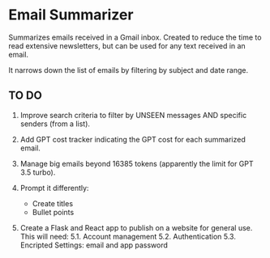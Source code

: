 # Email Summarizer

Summarizes emails received in a Gmail inbox. Created to reduce the time to read extensive newsletters, but can be used for any text received in an email.

It narrows down the list of emails by filtering by subject and date range.

## TO DO

1. Improve search criteria to filter by UNSEEN messages AND specific senders (from a list).
2. Add GPT cost tracker indicating the GPT cost for each summarized email.
3. Manage big emails beyond 16385 tokens (apparently the limit for GPT 3.5 turbo).
4. Prompt it differently:

    - Create titles
    - Bullet points

5. Create a Flask and React app to publish on a website for general use. This will need:
    5.1. Account management
    5.2. Authentication
    5.3. Encripted Settings: email and app password
